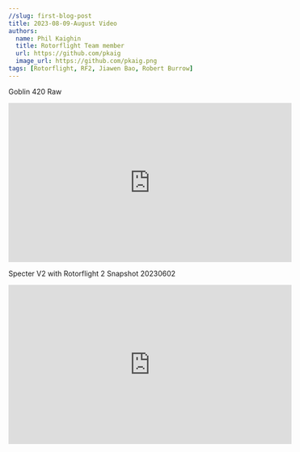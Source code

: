 ```yaml
---
//slug: first-blog-post
title: 2023-08-09-August Video
authors:
  name: Phil Kaighin
  title: Rotorflight Team member
  url: https://github.com/pkaig
  image_url: https://github.com/pkaig.png
tags: [Rotorflight, RF2, Jiawen Bao, Robert Burrow]
---
```


Goblin 420 Raw

<iframe width="560" height="315" src="https://www.youtube.com/embed/KqCQ4_y-y4M" title="YouTube video player" frameborder="0" allow="accelerometer; autoplay; clipboard-write; encrypted-media; gyroscope; picture-in-picture; web-share" allowfullscreen></iframe>


Specter V2 with Rotorflight 2 Snapshot 20230602
<iframe width="560" height="315" src="https://www.youtube.com/embed/jOm7vJdtUIA" title="YouTube video player" frameborder="0" allow="accelerometer; autoplay; clipboard-write; encrypted-media; gyroscope; picture-in-picture; web-share" allowfullscreen></iframe>